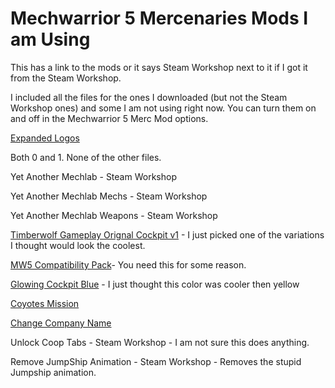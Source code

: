 # Mechwarrior 5 Mercenaries Mods I am Using

This has a link to the mods or it says Steam Workshop next to it if I got it from the Steam Workshop.

I included all the files for the ones I downloaded (but not the Steam Workshop ones) and some I am not using right now.  You can turn them on and off in the Mechwarrior 5 Merc Mod options.

[Expanded Logos](https://www.nexusmods.com/mechwarrior5mercenaries/mods/381)

Both 0 and 1.  None of the other files.

<!-- [Lore Armor Repair](https://www.nexusmods.com/mechwarrior5mercenaries/mods/93) -->

<!-- [Pilot Overhaul](https://www.nexusmods.com/mechwarrior5mercenaries/mods/477) -->

Yet Another Mechlab - Steam Workshop

Yet Another Mechlab Mechs - Steam Workshop

Yet Another Mechlab Weapons - Steam Workshop

[Timberwolf Gameplay Orignal Cockpit v1](https://www.nexusmods.com/mechwarrior5mercenaries/mods/621) - I just picked one of the variations I thought would look the coolest.

[MW5 Compatibility Pack](https://www.nexusmods.com/mechwarrior5mercenaries/mods/168)- You need this for some reason.

[Glowing Cockpit Blue](https://www.nexusmods.com/mechwarrior5mercenaries/mods/138) - I just thought this color was cooler then yellow

[Coyotes Mission](https://www.nexusmods.com/mechwarrior5mercenaries/mods/263)

[Change Company Name](https://www.nexusmods.com/mechwarrior5mercenaries/mods/294)

Unlock Coop Tabs - Steam Workshop - I am not sure this does anything.

Remove JumpShip Animation - Steam Workshop - Removes the stupid Jumpship animation.


